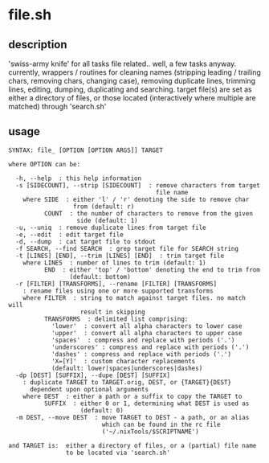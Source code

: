 # file.sh

## description
'swiss-army knife' for all tasks file related.. well, a few tasks anyway. currently,  wrappers / routines for cleaning names (stripping leading / trailing chars, removing chars, changing case), removing duplicate lines, trimming lines, editing, dumping, duplicating and searching. target file(s) are set as either a directory of files, or those located (interactively where multiple are matched) through 'search.sh'

## usage
```
SYNTAX: file_ [OPTION [OPTION ARGS]] TARGET

where OPTION can be:

  -h, --help  : this help information
  -s [SIDECOUNT], --strip [SIDECOUNT]  : remove characters from target
                                         file name
    where SIDE  : either 'l' / 'r' denoting the side to remove char
                  from (default: r)
          COUNT  : the number of characters to remove from the given
                   side (default: 1)
  -u, --uniq  : remove duplicate lines from target file
  -e, --edit  : edit target file
  -d, --dump  : cat target file to stdout
  -f SEARCH, --find SEARCH  : grep target file for SEARCH string
  -t [LINES] [END], --trim [LINES] [END]  : trim target file
    where LINES  : number of lines to trim (default: 1)
          END  : either 'top' / 'bottom' denoting the end to trim from
                 (default: bottom)
  -r [FILTER] [TRANSFORMS], --rename [FILTER] [TRANSFORMS]
    : rename files using one or more supported transforms
    where FILTER  : string to match against target files. no match will
                    result in skipping
          TRANSFORMS  : delimited list comprising:
            'lower'  : convert all alpha characters to lower case
            'upper'  : convert all alpha characters to upper case
            'spaces'  : compress and replace with periods ('.')
            'underscores' : compress and replace with periods ('.')
            'dashes' : compress and replace with periods ('.')
            'X=[Y]'  : custom character replacements
            (default: lower|spaces|underscores|dashes)
  -dp [DEST] [SUFFIX], --dupe [DEST] [SUFFIX]
    : duplicate TARGET to TARGET.orig, DEST, or {TARGET}{DEST}
      dependent upon optional arguments
    where DEST  : either a path or a suffix to copy the TARGET to
          SUFFIX  : either 0 or 1, determining what DEST is used as
                    (default: 0)
  -m DEST, --move DEST  : move TARGET to DEST - a path, or an alias
                          which can be found in the rc file
                          ('~/.nixTools/$SCRIPTNAME')

and TARGET is:  either a directory of files, or a (partial) file name
                to be located via 'search.sh'
```
